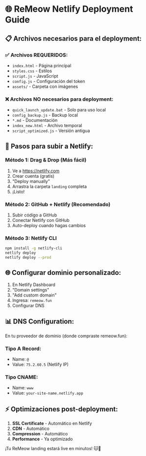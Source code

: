 # 🌐 ReMeow Netlify Deployment Guide

## 📋 Archivos necesarios para el deployment:

### ✅ Archivos REQUERIDOS:
- `index.html` - Página principal
- `styles.css` - Estilos
- `script.js` - JavaScript
- `config.js` - Configuración del token
- `assets/` - Carpeta con imágenes

### ❌ Archivos NO necesarios para deployment:
- `quick_launch_update.bat` - Solo para uso local
- `config_backup.js` - Backup local
- `*.md` - Documentación
- `index_new.html` - Archivo temporal
- `script_optimized.js` - Versión antigua

## 🚀 Pasos para subir a Netlify:

### Método 1: Drag & Drop (Más fácil)
1. Ve a https://netlify.com
2. Crear cuenta (gratis)
3. "Deploy manually" 
4. Arrastra la carpeta `landing` completa
5. ¡Listo!

### Método 2: GitHub + Netlify (Recomendado)
1. Subir código a GitHub
2. Conectar Netlify con GitHub
3. Auto-deploy cuando hagas cambios

### Método 3: Netlify CLI
```bash
npm install -g netlify-cli
netlify deploy
netlify deploy --prod
```

## 🌐 Configurar dominio personalizado:

1. En Netlify Dashboard
2. "Domain settings" 
3. "Add custom domain"
4. Ingresa: `remeow.fun`
5. Configurar DNS

## 📊 DNS Configuration:

En tu proveedor de dominio (donde compraste remeow.fun):

### Tipo A Record:
- Name: `@` 
- Value: `75.2.60.5` (Netlify IP)

### Tipo CNAME:
- Name: `www`
- Value: `your-site-name.netlify.app`

## ⚡ Optimizaciones post-deployment:

1. **SSL Certificate** - Automático en Netlify
2. **CDN** - Automático 
3. **Compression** - Automático
4. **Performance** - Ya optimizado

¡Tu ReMeow landing estará live en minutos! 🐱🚀

